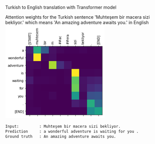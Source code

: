 Turkish to English translation with Transformer model

Attention weights for the Turkish sentence 'Muhteşem bir macera sizi bekliyor.' which means 'An amazing adventure awaits you.' in English
![Attention head](/attention.png?raw=true "Attention Head")

```
Input:         : Muhteşem bir macera sizi bekliyor.
Prediction     : a wonderful adventure is waiting for you .
Ground truth   : An amazing adventure awaits you.
```